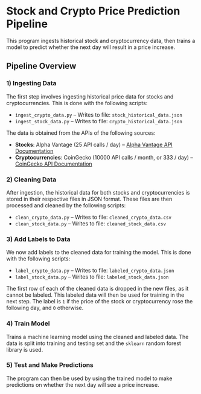 # Stock and Crypto Price Prediction Pipeline

This program ingests historical stock and cryptocurrency data, then trains a model to predict whether the next day will result in a price increase.

## Pipeline Overview

### 1) Ingesting Data
The first step involves ingesting historical price data for stocks and cryptocurrencies. This is done with the following scripts:
- `ingest_crypto_data.py` – Writes to file: `stock_historical_data.json`
- `ingest_stock_data.py` – Writes to file: `crypto_historical_data.json`

The data is obtained from the APIs of the following sources:
- **Stocks**: Alpha Vantage (25 API calls / day) – [Alpha Vantage API Documentation](https://www.alphavantage.co/documentation/)
- **Cryptocurrencies**: CoinGecko (10000 API calls / month, or 333 / day) – [CoinGecko API Documentation](https://docs.coingecko.com/v3.0.1/reference/introduction)

### 2) Cleaning Data
After ingestion, the historical data for both stocks and cryptocurrencies is stored in their respective files in JSON format. These files are then processed and cleaned by the following scripts:
- `clean_crypto_data.py` – Writes to file: `cleaned_crypto_data.csv`
- `clean_stock_data.py` – Writes to file: `cleaned_stock_data.csv`

### 3) Add Labels to Data
We now add labels to the cleaned data for training the model. This is done with the following scripts:
- `label_crypto_data.py` – Writes to file: `labeled_crypto_data.json`
- `label_stock_data.py` – Writes to file: `labeled_stock_data.json`

The first row of each of the cleaned data is dropped in the new files, as it cannot be labeled.
This labeled data will then be used for training in the next step. The label is `1` if the price of
the stock or cryptocurrency rose the following day, and `0` otherwise.

### 4) Train Model
Trains a machine learning model using the cleaned and labeled data. The data is split into training
and testing set and the `sklearn` random forest library is used.

### 5) Test and Make Predictions
The program can then be used by using the trained model to make predictions on whether the next day will see a price increase.